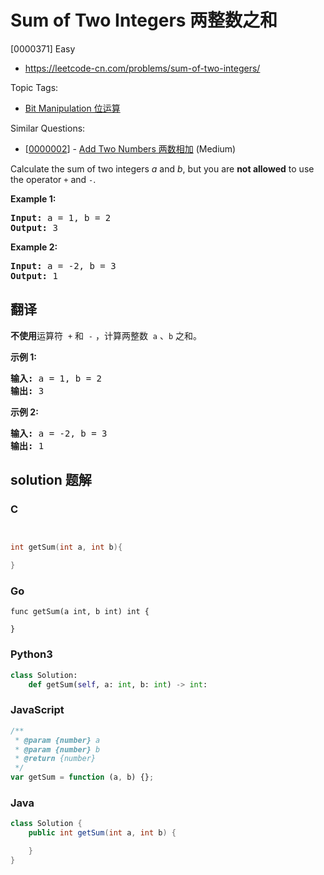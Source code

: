 # Sum of Two Integers 两整数之和

[0000371] Easy

- https://leetcode-cn.com/problems/sum-of-two-integers/

Topic Tags:

- [Bit Manipulation 位运算](https://leetcode-cn.com/tag/bit-manipulation/)

Similar Questions:

- [[0000002](https://leetcode-cn.com/problems/add-two-numbers/)] - [Add Two Numbers 两数相加](./0000002.add-two-numbers.md) (Medium)

Calculate the sum of two integers _a_ and _b_, but you are **not allowed** to use the operator `+` and `-`.

**Example 1:**

<pre><strong>Input: </strong>a = <span id="example-input-1-1">1</span>, b = <span id="example-input-1-2">2</span>
<strong>Output: </strong><span id="example-output-1">3</span>
</pre>

**Example 2:**

<pre><strong>Input: </strong>a = -<span id="example-input-2-1">2</span>, b = <span id="example-input-2-2">3</span>
<strong>Output: </strong>1
</pre>

## 翻译

**不使用**运算符  `+` 和  `-` ​​​​​​​，计算两整数  ​​​​​​​`a` 、`b` ​​​​​​​ 之和。

**示例 1:**

<pre><strong>输入: </strong>a = 1, b = 2
<strong>输出: </strong>3
</pre>

**示例 2:**

<pre><strong>输入: </strong>a = -2, b = 3
<strong>输出: </strong>1</pre>

## solution 题解

### C

```c


int getSum(int a, int b){

}


```

### Go

```golang
func getSum(a int, b int) int {

}
```

### Python3

```python
class Solution:
    def getSum(self, a: int, b: int) -> int:

```

### JavaScript

```javascript
/**
 * @param {number} a
 * @param {number} b
 * @return {number}
 */
var getSum = function (a, b) {};
```

### Java

```java
class Solution {
    public int getSum(int a, int b) {

    }
}
```
